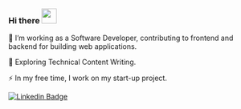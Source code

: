 ### Hi there <img src="https://media.giphy.com/media/hvRJCLFzcasrR4ia7z/giphy.gif" width="30px"/>

:telescope: I’m working as a Software Developer, contributing to frontend and backend for building web applications.

:seedling: Exploring Technical Content Writing.

:zap: In my free time, I work on my start-up project.

[![Linkedin Badge](https://img.shields.io/badge/-ozkanardil-blue?style=flat&logo=Linkedin&logoColor=white)]([your-linkedin-url](https://www.linkedin.com/in/ozkanardil/))

<!--<img src="https://komarev.com/ghpvc/?username=ozkanardil&style=flat-square&color=blue" alt=""/>-->
<!--START_SECTION:waka-->
<!--END_SECTION:waka-->

<!--
**ozkanardil/ozkanardil** is a ✨ _special_ ✨ repository because its `README.md` (this file) appears on your GitHub profile.

Here are some ideas to get you started:

- 🔭 I’m currently working on ...
- 🌱 I’m currently learning ...
- 👯 I’m looking to collaborate on ...
- 🤔 I’m looking for help with ...
- 💬 Ask me about ...
- 📫 How to reach me: ...
- 😄 Pronouns: ...
- ⚡ Fun fact: ...
-->
